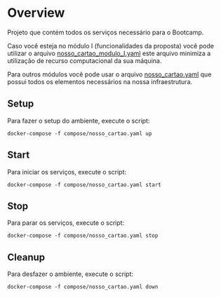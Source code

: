 # Overview

Projeto que contém todos os serviços necessário para o Bootcamp.

Caso você esteja no módulo I (funcionalidades da proposta) você pode utilizar o arquivo
[nosso_cartao_modulo_I.yaml](/compose/nosso_cartao_modulo_I.yaml) este arquivo minimiza
a utilização de recurso computacional da sua máquina.

Para outros módulos você pode usar o arquivo [nosso_cartao.yaml](/compose/nosso_cartao.yaml) 
que possui todos os elementos necessários na nossa infraestrutura.

## Setup

Para fazer o setup do ambiente, execute o script:

`docker-compose -f compose/nosso_cartao.yaml up`

## Start

Para iniciar os serviços, execute o script:

`docker-compose -f compose/nosso_cartao.yaml start`

## Stop

Para parar os serviços, execute o script:

`docker-compose -f compose/nosso_cartao.yaml stop`

## Cleanup

Para desfazer o ambiente, execute o script:

`docker-compose -f compose/nosso_cartao.yaml down`
